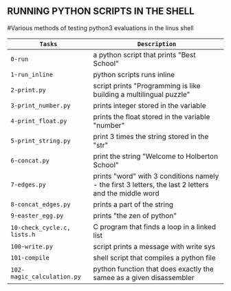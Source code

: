 ## RUNNING PYTHON SCRIPTS IN THE SHELL

#Various methods of testing python3 evaluations in the linus shell

| `Tasks` | `Description` |
| ------- | ------------- |
| `0-run` | a python script that prints "Best School" |
| `1-run_inline` | python scripts runs inline |
| `2-print.py` | script prints "Programming is like building a multilingual puzzle" |
| `3-print_number.py` | prints integer stored in the variable |
| `4-print_float.py` | prints the float stored in the variable "number" |
| `5-print_string.py` | print 3 times the string stored in the "str" |
| `6-concat.py` | print the string "Welcome to Holberton School" |
| `7-edges.py` | prints "word" with 3 conditions namely - the first 3 letters, the last 2 letters and the middle word |
| `8-concat_edges.py` | prints a part of the string |
| `9-easter_egg.py` | prints "the zen of python" |
| `10-check_cycle.c, lists.h` | C program that finds a loop in a linked list |
| `100-write.py` | script prints a message with write sys |
| `101-compile` | shell script that compiles a python file |
| `102-magic_calculation.py` | python function that does exactly the samee as a given disassembler |
